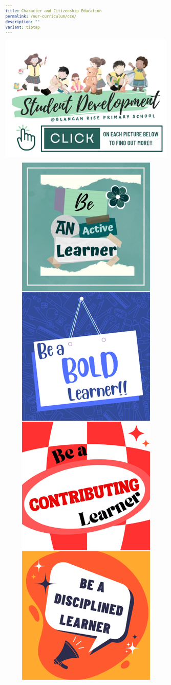 ```yaml
---
title: Character and Citizenship Education
permalink: /our-curriculum/cce/
description: ""
variant: tiptap
---
```

![](/images/2023%20Photos/Student%20Development/image1.png)

<div class="column"> <div class="row"> <div style="width:100%;text-align:center;"> <a href="https://blangahrisepri.moe.edu.sg/subpages-for-sd/active-learner/"> <img height="400" width="400" src="/images/2023%20Photos/Student%20Development/image2.png"></a></div></div></div>
<div class="column"> <div class="row"> <div style="width:100%;text-align:center;"> <a href="https://blangahrisepri.moe.edu.sg/subpages-for-sd/bold-learner/"> <img height="400" width="400" src="/images/2023%20Photos/Student%20Development/image3.png"></a></div></div></div>
<div class="column"> <div class="row"> <div style="width:100%;text-align:center;"> <a href="https://blangahrisepri.moe.edu.sg/subpages-for-sd/contributing-learner/"> <img height="400" width="400" src="/images/2023%20Photos/Student%20Development/image4.png"></a></div></div></div>
<div class="column"> <div class="row"> <div style="width:100%;text-align:center;"> <a href="https://blangahrisepri.moe.edu.sg/subpages-for-sd/disciplined-learner/"> <img height="400" width="400" src="/images/2023%20Photos/Student%20Development/image5.png"></a></div></div></div>
